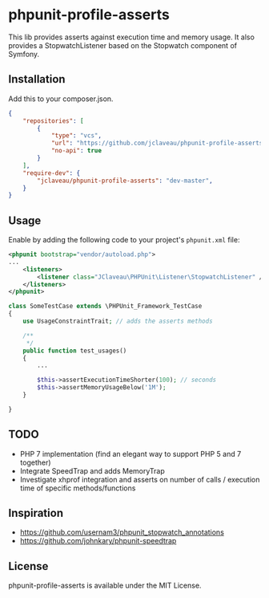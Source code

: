 # phpunit-profile-asserts

This lib provides asserts against execution time and memory usage.
It also provides a StopwatchListener based on the Stopwatch component of Symfony.


## Installation

Add this to your composer.json.

```json
{
    "repositories": [
        {
            "type": "vcs",
            "url": "https://github.com/jclaveau/phpunit-profile-asserts",
            "no-api": true
        }
    ],
    "require-dev": {
        "jclaveau/phpunit-profile-asserts": "dev-master",
    }
}
```


## Usage

Enable by adding the following code to your project's `phpunit.xml` file:

```xml
<phpunit bootstrap="vendor/autoload.php">
...
    <listeners>
        <listener class="JClaveau\PHPUnit\Listener\StopwatchListener" />
    </listeners>
</phpunit>
```

```php
class SomeTestCase extends \PHPUnit_Framework_TestCase
{
    use UsageConstraintTrait; // adds the asserts methods

    /**
     */
    public function test_usages()
    {
        ...

        $this->assertExecutionTimeShorter(100); // seconds
        $this->assertMemoryUsageBelow('1M');
    }

}
```

## TODO

+ PHP 7 implementation (find an elegant way to support PHP 5 and 7 together)
+ Integrate SpeedTrap and adds MemoryTrap
+ Investigate xhprof integration and asserts on number of calls / execution time of specific methods/functions

## Inspiration

+ https://github.com/usernam3/phpunit_stopwatch_annotations
+ https://github.com/johnkary/phpunit-speedtrap


## License

phpunit-profile-asserts is available under the MIT License.
